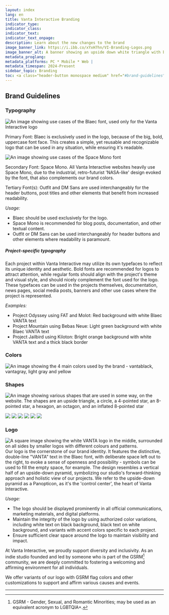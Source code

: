 ```yaml
---
layout: index
lang: en
title: Vanta Interactive Branding
indicator_type:
indicator_class:
indicator_text:
indicator_text_onpage:
description: Learn about the new changes to the brand
image_banner_link: https://i.ibb.co/xYxH7hn/VI-Branding-Logos.png
image_banner_alt: A banner showing an upside down white triangle with black API text in the middle, some lines from various sections of the triangle being extended and connected to various other shapes, such as the Sapphire logo, a blue circle, a pink hexagon, a yellow star and a green octogon, on a dark gray grid background all laid out at a 15 degree angle towards the left.
metadata_proglang:
metadata_platforms: PC * Mobile * Web |
metadata_timespan: 2024-Present
sidebar_topic: Branding
toc: <a class="header-button monospace medium" href="#brand-guidelines">Brand Guidelines</a><br><a class="header-button monospace regular" href="#typography">Typography</a><br><a class="header-button monospace thin italic" href="#version-3">Project-specific typography</a><br><a class="header-button monospace regular" href="#colors">Colors</a><br><a class="header-button monospace regular" href="#logo">Logo</a>
---
```


## Brand Guidelines

### Typography
![An image showing use cases of the Blaec font, used only for the Vanta Interactive logo](https://i.ibb.co/47Vvw1T/VI-Branding-Typeface-Blaec.png "An image showing use cases of the Blaec font, used only for the Vanta Interactive logo")

Primary Font: Blaec is exclusively used in the logo, because of the big, bold, uppercase font face. This creates a simple, yet reusable and recognizable logo that can be used in any situation, while ensuring it's readable.

![An image showing use cases of the Space Mono font](https://i.ibb.co/XVL5jGY/VI-Branding-Typeface-Space-Mono.png "An image showing use cases of the Space Mono font")

Secondary Font: Space Mono. All Vanta Interactive websites heavily use Space Mono, due to the industrial, retro-futurist 'NASA-like' design evoked by the font, that also complements our brand colors.

Tertiary Font(s): Outfit and DM Sans are used interchangeably for the header buttons, post titles and other elements that benefit from increased readability.

*Usage:*
- Blaec should be used exclusively for the logo.
- Space Mono is recommended for blog posts, documentation, and other textual content.
- Outfit or DM Sans can be used interchangeably for header buttons and other elements where readability is paramount.

##### Project-specific typography
Each project within Vanta Interactive may utilize its own typefaces to reflect its unique identity and aesthetic. Bold fonts are recommended for logos to attract attention, while regular fonts should align with the project's theme and visual style, and should nicely complement the font used for the logo. These typefaces can be used in the projects themselves, documentation, news pages, social media posts, banners and other use cases where the project is represented.

*Examples:*
- Project Odyssey using FAT and Molot: Red background with white Blaec VANTA text
- Project Mountain using Bebas Neue: Light green background with white Blaec VANTA text
- Project Jailbird using Kiloton: Bright orange background with white VANTA text and a thick black border

### Colors
![An image showing the 4 main colors used by the brand - vantablack, vantagray, light gray and yellow](https://i.ibb.co/5cJ03K3/VI-Branding-Colours.png "An image showing the 4 main colors used by the brand - vantablack, vantagray, light gray and yellow")

### Shapes
![An image showing various shapes that are used in some way, on the website. The shapes are an upside triangle, a circle, a 4-pointed star, an 8-pointed star, a hexagon, an octagon, and an inflated 8-pointed star](https://i.ibb.co/55TQqVS/VI-Branding-Shapes.png "An image showing various shapes that are used in some way, on the website. The shapes are an upside triangle, a circle, a 4-pointed star, an 8-pointed star, a hexagon, an octagon, and an inflated 8-pointed star.")

<img class="shape" src="{{ site.baseurl }}/images/shapes/4Star.png"/>
<img class="shape" src="{{ site.baseurl }}/images/shapes/8Star.png"/>
<img class="shape" src="{{ site.baseurl }}/images/shapes/8StarInflated.png"/>
<img class="shape" src="{{ site.baseurl }}/images/shapes/Hexagon.png"/>
<img class="shape" src="{{ site.baseurl }}/images/shapes/Octogon.png"/>
<img class="shape" src="{{ site.baseurl }}/images/shapes/UpsideDownTriangle.png"/>

### Logo
![A square image showing the white VANTA logo in the middle, surrounded on all sides by smaller logos with different colours and patterns.](https://i.ibb.co/P1d4KzN/VI-Branding-Logos.png "A square image showing the white VANTA logo in the middle, surrounded on all sides by smaller logos with different colours and patterns.")
Our logo is the cornerstone of our brand identity. It features the distinctive, double-line "VANTA" text in the Blaec font, with deliberate space left out to the right, to evoke a sense of openness and possibility - symbols can be used to fill the empty space, for example. The design resembles a vertical half of an upside-down pyramid, symbolizing our studio's forward-thinking approach and holistic view of our projects. We refer to the upside-down pyramid as a Panopticon, as it's the 'control center', the heart of Vanta Interactive.

*Usage:*
- The logo should be displayed prominently in all official communications, marketing materials, and digital platforms.
- Maintain the integrity of the logo by using authorized color variations, including white text on black background, black text on white background, and variants with accent colors specific to each project.
- Ensure sufficient clear space around the logo to maintain visibility and impact.

At Vanta Interactive, we proudly support diversity and inclusivity. As an indie studio founded and led by someone who is part of the GSRM[^1] community, we are deeply committed to fostering a welcoming and affirming environment for all individuals.

We offer variants of our logo with GSRM flag colors and other customizations to support and affirm various causes and events.

---

[^1]: GSRM - Gender, Sexual, and Romantic Minorities; may be used as an equivalent acronym to LGBTQIA+.
